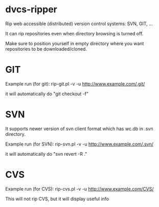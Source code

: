 dvcs-ripper
===========

Rip web accessible (distributed) version control systems: SVN, GIT, ...

It can rip repositories even when directory browsing is turned off. 

Make sure to position yourself in empty directory where you want repositories to be downloaded/cloned.


GIT
===========
Example run (for git):
rip-git.pl -v -u http://www.example.com/.git/

it will automatically do "git checkout -f"

SVN
===========
It supports newer version of svn client format which has wc.db in .svn directory. 

Example run (for SVN):
rip-svn.pl -v -u http://www.example.com/.svn/

it will automatically do "svn revert -R ."

CVS
===========
Example run (for CVS):
rip-cvs.pl -v -u http://www.example.com/CVS/

This will not rip CVS, but it will display useful info
